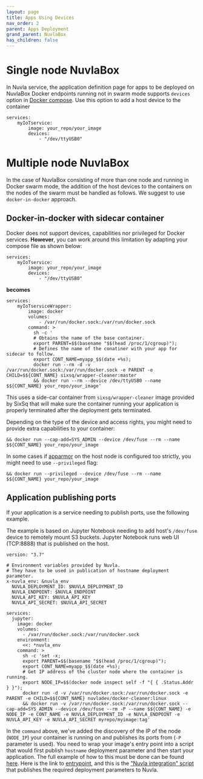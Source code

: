 ```yaml
---
layout: page
title: Apps Using Devices
nav_order: 2
parent: Apps Deployment
grand_parent: NuvlaBox
has_children: false
---
```


# Single node NuvlaBox

In Nuvla service, the application definition page for apps to be deployed on
NuvlaBox Docker endpoints running not in swarm mode supports `devices` option in
[Docker compose](https://docs.docker.com/compose/compose-file/#devices). Use
this option to add a host device to the container

```
services:
    myIoTservice:
        image: your_repo/your_image
        devices:
            - "/dev/ttyUSB0"
```

# Multiple node NuvlaBox

In the case of NuvlaBox consisting of more than one node and running in Docker
swarm mode, the addition of the host devices to the containers on the nodes of
the swarm must be handled as follows. We suggest to use `docker-in-docker`
approach.

## Docker-in-docker with sidecar container

Docker does not support devices, capabilities nor privileged for Docker
services. **However**, you can work around this limitation by adapting your
compose file as shown below:

```
services:
    myIoTservice:
        image: your_repo/your_image
        devices:
            - "/dev/ttyUSB0"
```

**becomes**

```
services:
    myIoTserviceWrapper:
        image: docker
        volumes: 
            - /var/run/docker.sock:/var/run/docker.sock
        command: >
          sh -c '
          # Obtains the name of the base container.
          export PARENT=$$(basename "$$(head /proc/1/cgroup)");
          # Defines the name of the conatiner with your app for sidecar to follow.
          export CONT_NAME=myapp_$$(date +%s);
          docker run --rm -d -v /var/run/docker.sock:/var/run/docker.sock -e PARENT -e CHILD=$${CONT_NAME} sixsq/wrapper-cleaner:master 
          && docker run --rm --device /dev/ttyUSB0 --name $${CONT_NAME} your_repo/your_image'
```

This uses a side-car container from `sixsq/wrapper-cleaner` image provided by
SixSq that will make sure the container running your application is properly
terminated after the deployment gets terminated.

Depending on the type of the device and access rights, you might need to provide
extra capabilities to your container:

```
&& docker run --cap-add=SYS_ADMIN --device /dev/fuse --rm --name $${CONT_NAME} your_repo/your_image
``` 

In some cases if [apparmor](https://en.wikipedia.org/wiki/AppArmor) on the host
node is configured too strictly, you might need to use `--privileged` flag:

```
&& docker run --privileged --device /dev/fuse --rm --name $${CONT_NAME} your_repo/your_image
```

## Application publishing ports

If your application is a service needing to publish ports, use the following example.

The example is based on Jupyter Notebook needing to add host's `/dev/fuse`
device to remotely mount S3 buckets. Jupyter Notebook runs web UI (TCP:8888)
that is published on the host.

```
version: "3.7"

# Environment variables provided by Nuvla.
# They have to be used in publication of hostname deployment parameter.
x-nuvla_env: &nuvla_env
  NUVLA_DEPLOYMENT_ID: $NUVLA_DEPLOYMENT_ID
  NUVLA_ENDPOINT: $NUVLA_ENDPOINT
  NUVLA_API_KEY: $NUVLA_API_KEY
  NUVLA_API_SECRET: $NUVLA_API_SECRET

services:
  jupyter:
    image: docker
    volumes:
      - /var/run/docker.sock:/var/run/docker.sock
    environment:
      <<: *nuvla_env
    command: >
      sh -c 'set -x;
      export PARENT=$$(basename "$$(head /proc/1/cgroup)");
      export CONT_NAME=myapp_$$(date +%s);
      # Get IP address of the cluster node where the container is running.
      export NODE_IP=$$(docker node inspect self -f "{ { .Status.Addr } }");
      docker run -d -v /var/run/docker.sock:/var/run/docker.sock -e PARENT -e CHILD=$${CONT_NAME} nuvladev/docker-cleaner:linux
      && docker run -v /var/run/docker.sock:/var/run/docker.sock --cap-add=SYS_ADMIN --device /dev/fuse --rm -P --name $${CONT_NAME} -e NODE_IP -e CONT_NAME -e NUVLA_DEPLOYMENT_ID -e NUVLA_ENDPOINT -e NUVLA_API_KEY -e NUVLA_API_SECRET myrepo/myimage:tag'
```

In the `command` above, we've added the discovery of the IP of the node
(`NODE_IP`) your container is running on and publishes its ports from (`-P`
parameter is used). You need to wrap your image's entry point into a script that
would first publish `hostname` deployment parameter and then start your
application. The full example of how to this must be done can be found
[here](https://github.com/nuvla/example-jupyter/blob/master/s3-mount). Here is
the link to
[entrypoint](https://github.com/nuvla/example-jupyter/blob/master/s3-mount/nuvla-init.sh),
and this is the ["Nuvla integration"
script](https://github.com/nuvla/example-jupyter/blob/master/s3-mount/nuvla-integration.py)
that publishes the required deployment parameters to Nuvla.
